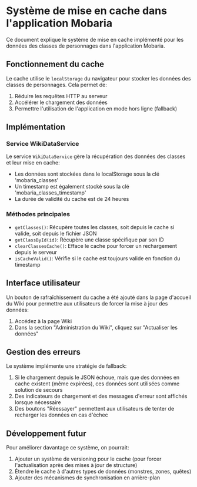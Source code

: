 # Système de mise en cache dans l'application Mobaria

Ce document explique le système de mise en cache implémenté pour les données des classes de personnages dans l'application Mobaria.

## Fonctionnement du cache

Le cache utilise le `localStorage` du navigateur pour stocker les données des classes de personnages. Cela permet de:

1. Réduire les requêtes HTTP au serveur
2. Accélérer le chargement des données
3. Permettre l'utilisation de l'application en mode hors ligne (fallback)

## Implémentation

### Service WikiDataService

Le service `WikiDataService` gère la récupération des données des classes et leur mise en cache:

- Les données sont stockées dans le localStorage sous la clé 'mobaria_classes'
- Un timestamp est également stocké sous la clé 'mobaria_classes_timestamp'
- La durée de validité du cache est de 24 heures

### Méthodes principales

- `getClasses()`: Récupère toutes les classes, soit depuis le cache si valide, soit depuis le fichier JSON
- `getClassById(id)`: Récupère une classe spécifique par son ID
- `clearClassesCache()`: Efface le cache pour forcer un rechargement depuis le serveur
- `isCacheValid()`: Vérifie si le cache est toujours valide en fonction du timestamp

## Interface utilisateur

Un bouton de rafraîchissement du cache a été ajouté dans la page d'accueil du Wiki pour permettre aux utilisateurs de forcer la mise à jour des données:

1. Accédez à la page Wiki
2. Dans la section "Administration du Wiki", cliquez sur "Actualiser les données"

## Gestion des erreurs

Le système implémente une stratégie de fallback:

1. Si le chargement depuis le JSON échoue, mais que des données en cache existent (même expirées), ces données sont utilisées comme solution de secours
2. Des indicateurs de chargement et des messages d'erreur sont affichés lorsque nécessaire
3. Des boutons "Réessayer" permettent aux utilisateurs de tenter de recharger les données en cas d'échec

## Développement futur

Pour améliorer davantage ce système, on pourrait:

1. Ajouter un système de versioning pour le cache (pour forcer l'actualisation après des mises à jour de structure)
2. Étendre le cache à d'autres types de données (monstres, zones, quêtes)
3. Ajouter des mécanismes de synchronisation en arrière-plan
